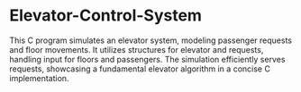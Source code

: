 # Elevator-Control-System
This C program simulates an elevator system, modeling passenger requests and floor movements. It utilizes structures for elevator and requests, handling input for floors and passengers. The simulation efficiently serves requests, showcasing a fundamental elevator algorithm in a concise C implementation.
